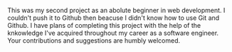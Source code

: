 This was my second project as an abolute beginner in web development.
I couldn't push it to Github then beacuse I didn't know how to use Git and Github.
I have plans of completing this project with the help of the knkowledge
I've acquired throughout my career as a software engineer.
Your contributions and suggestions are humbly welcomed.
